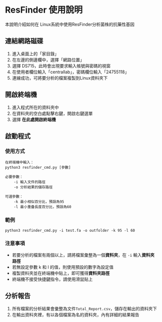 # ResFinder 使用說明

本說明介紹如何在 Linux系統中使用ResFinder分析菌株的抗藥性基因

## 連結網路磁碟

 1. 進入桌面上的「家目錄」
 2. 在左邊的側邊欄中，選擇「網路位置」
 3. 選擇 DS715，此時會出現要求輸入帳號與密碼的視窗
 4. 在使用者欄位輸入「centrallab」，密碼欄位輸入「24755118」
 5. 連線成功，可將要分析的檔案複製到Linux資料夾下

## 開啟終端機

 1. 進入程式所在的資料夾中
 2. 在資料夾的空白處點擊右鍵，開啟右鍵選單
 3. 選擇 **在此處開啟終端機**

## 啟動程式
### 使用方式
```
在終端機中輸入：
python3 resfinder_cmd.py [參數]

必要參數：
	-i 輸入文件的路徑
	-o 分析結果的儲存路徑
	
可選參數：
	-k 最小相似百分比，預設為95
	-l 最小重疊長度百分比，預設為60
```

### 範例
```
python3 resfinder_cmd.py -i test.fa -o outfolder -k 95 -l 60
```
### 注意事項

 - 若要分析的檔案有兩個以上，請將檔案彙整為一個**資料夾**，在 ``-i`` 輸入**資料夾路徑**
 - 若無設定參數 k 和 l 的值，則使用預設的數字為設定值
 - 複製資料夾並在終端機中貼上，即可獲得**資料夾路徑**
 - 終端機不接受快捷鍵指令，請使用滑鼠貼上

## 分析報告

 1. 所有檔案的分析結果會彙整為文件``Total_Report.csv``，儲存在輸出的資料夾下
 2. 在輸出資料夾裡，有以各個檔案為名的資料夾，內有詳細的結果報告




<!--stackedit_data:
eyJoaXN0b3J5IjpbLTk4MTAzMjQzMSwtMTAyMjM0OTY1NSwyND
YxOTI5NTAsLTQ4NTM1NDIxLDIwMTcyNzE2NDgsLTE0NDc5MzAx
NzEsLTE1MDE3MjIyNTMsLTIxMDEyMDk5NzksLTExNjIyMDg3OT
EsNDQ0MzcyMDU0LC0zMjgxMTMxOCw3NzAzMzY3ODYsMTQ5NDY3
MDU4MCwtNjE4MzE3NDYyLDU2MDQ1MzY1OSwtMTM3MjAxODUzNy
wtMTIzNzk2NzEyOSwtODU3NTAxNjczLC0xNDM0NTMzODY5LC0x
NDQ1MTE4MzQ2LDExODgxODQ4MiwxMTgzNzAyNTE4LDEyOTg2NT
c1MjVdfQ==
-->